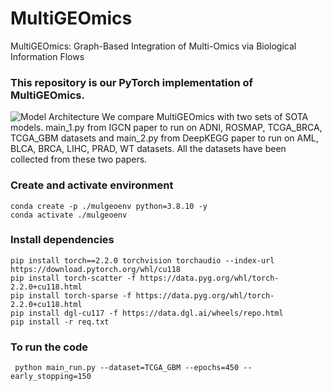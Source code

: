 # MultiGEOmics
MultiGEOmics: Graph-Based Integration of Multi-Omics via Biological
Information Flows

### This repository is our PyTorch implementation of MultiGEOmics.
![Model Architecture](Mhttps://raw.githubusercontent.com/bali-eng/MultiGEOmics/main/Model_architecture_image/Architecture.jpg)
We compare MultiGEOmics with two sets of SOTA models. main_1.py from IGCN paper to run on ADNI, ROSMAP, TCGA_BRCA, TCGA_GBM datasets and main_2.py from DeepKEGG paper to run on AML, BLCA, BRCA, LIHC, PRAD, WT datasets. All the datasets have been collected from these two papers. 


### Create and activate environment
```shell script
conda create -p ./mulgeoenv python=3.8.10 -y
conda activate ./mulgeoenv
```



### Install dependencies 
```shell script
pip install torch==2.2.0 torchvision torchaudio --index-url https://download.pytorch.org/whl/cu118
pip install torch-scatter -f https://data.pyg.org/whl/torch-2.2.0+cu118.html
pip install torch-sparse -f https://data.pyg.org/whl/torch-2.2.0+cu118.html
pip install dgl-cu117 -f https://data.dgl.ai/wheels/repo.html
pip install -r req.txt
```


### To run the code
```shell script
 python main_run.py --dataset=TCGA_GBM --epochs=450 --early_stopping=150
```


